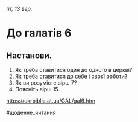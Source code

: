 
_пт, 13 вер._

# До галатів 6

## Настанови.
1. Як треба ставитися один до одного в церкві?
2. Як треба ставитися до себе і своєї роботи?
3. Як ви розумієте вірш 7?
4. Поясніть вірш 15.

https://ukrbiblia.at.ua/GAL/gal6.htm 

#щоденне_читання
